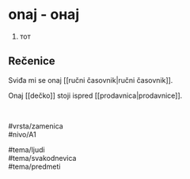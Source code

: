 # onaj - онај

1. тот  

## Rečenice

Sviđa mi se onaj [[ručni časovnik|ručni časovnik]].  

Onaj [[dečko]] stoji ispred [[prodavnica|prodavnice]].  

<br>

#vrsta/zamenica  
#nivo/A1  

#tema/ljudi  
#tema/svakodnevica  
#tema/predmeti  
